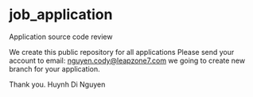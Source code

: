 # job_application
Application source code review

We create this public repository for all applications
Please send your account to email: nguyen.cody@leapzone7.com
we going to create new branch for your application.

Thank you.
Huynh Di Nguyen
